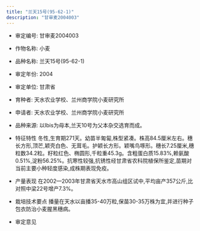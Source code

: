 ```yaml
---
title: "兰天15号(95-62-1)"
description: "甘审麦2004003"
---
```

* 审定编号:  甘审麦2004003

*  作物名称:  小麦

*  品种名称:  兰天15号(95-62-1)

*  审定年份:  2004

*  审定单位:  甘肃省

* 育种者:  天水农业学校、兰州商学院小麦研究所

*  申请者:  天水农业学校、兰州商学院小麦研究所

*  品种来源:  以Ibis为母本,兰天10号为父本杂交选育而成。

*  特征特性
冬性,生育期271天。幼苗半匍匐,株型紧凑。株高84.5厘米左右。穗长方形,顶芒,颖壳白色、无茸毛。护颖长方形。颖嘴鸟啄形。穗长7.25厘米,穗粒数34.2粒。籽粒红色、椭圆形,千粒重45.3g。含粗蛋白质15.83%,赖氨酸0.51%,淀粉56.25%。抗寒性较强,抗锈性经甘肃省农科院植保所鉴定,苗期对当前主要小种轻度感染,成株期表现免疫。

*  产量表现
在2002—2003年甘肃省天水市高山组区试中,平均亩产357公斤,比对照中梁22号增产7.3%。

*  栽培技术要点
播量在天水以亩播35-40万粒,保苗30-35万株为宜,并进行种子包衣防治小麦腥黑穗病。

*  审定意见

